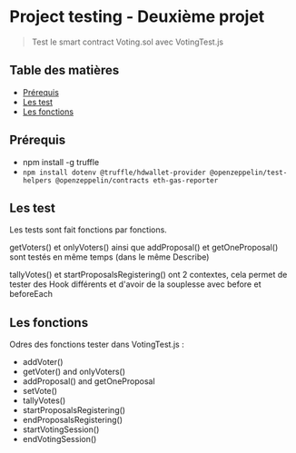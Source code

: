 # Project testing - Deuxième projet
> Test le smart contract Voting.sol avec VotingTest.js

## Table des matières
* [Prérequis](#Prérequis)
* [Les test](#Les-test)
* [Les fonctions](#Les-fonctions)


## Prérequis
- npm install -g truffle
- `npm install dotenv @truffle/hdwallet-provider @openzeppelin/test-helpers @openzeppelin/contracts eth-gas-reporter`

## Les test
Les tests sont fait fonctions par fonctions. 

getVoters() et onlyVoters() ainsi que addProposal() et getOneProposal() sont testés en même temps (dans le même Describe)

tallyVotes() et startProposalsRegistering() ont 2 contextes, cela permet de tester des Hook différents et d'avoir de la souplesse avec before et beforeEach 


## Les fonctions
Odres des fonctions tester dans VotingTest.js :
- addVoter()
- getVoter() and onlyVoters()
- addProposal() and getOneProposal
- setVote()
- tallyVotes()
- startProposalsRegistering()
- endProposalsRegistering()
- startVotingSession()
- endVotingSession()

  


